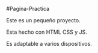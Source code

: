 #Pagina-Practica

Este es un pequeño proyecto.

Esta hecho con HTML CSS y JS.

Es adaptable a varios dispositivos.
